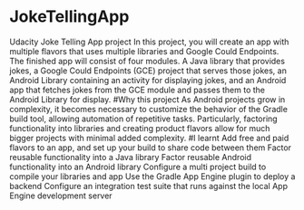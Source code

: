 # JokeTellingApp
Udacity Joke Telling App project
In this project, you will create an app with multiple flavors that uses multiple libraries and Google Could Endpoints. 
The finished app will consist of four modules. A Java library that provides jokes, a Google Could Endpoints (GCE) project that serves those jokes, an Android Library containing an activity for displaying jokes,
and an Android app that fetches jokes from the GCE module and passes them to the Android Library for display.
#Why this project
As Android projects grow in complexity, it becomes necessary to customize the behavior of the Gradle build tool, allowing automation of repetitive tasks. Particularly, factoring 
functionality into libraries and creating product flavors allow for much bigger projects with minimal added complexity.
#I learnt
Add free and paid flavors to an app, and set up your build to share code between them
Factor reusable functionality into a Java library
Factor reusable Android functionality into an Android library
Configure a multi project build to compile your libraries and app
Use the Gradle App Engine plugin to deploy a backend
Configure an integration test suite that runs against the local App Engine development server
